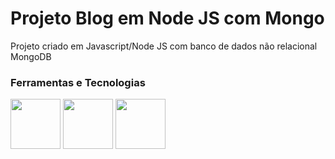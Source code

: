 # Projeto Blog em Node JS com Mongo

Projeto criado em Javascript/Node JS com banco de dados não relacional MongoDB

### Ferramentas e Tecnologias

<img src="https://cdn.jsdelivr.net/gh/devicons/devicon/icons/nodejs/nodejs-original-wordmark.svg" width="80" height="80" /> <img src="https://cdn.jsdelivr.net/gh/devicons/devicon/icons/mongodb/mongodb-original-wordmark.svg" width="80" height="80" /> 
            <img src="https://cdn.jsdelivr.net/gh/devicons/devicon/icons/bootstrap/bootstrap-original-wordmark.svg" width="80" height="80" />
          
